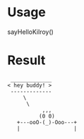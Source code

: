 # Usage
sayHelloKilroy()
# Result
```
 _____________
< hey buddy! >
 -------------
     \ 
      \
           ,,,
          (0 0)
   +---ooO-(_)-Ooo---+
   |                 |
```
